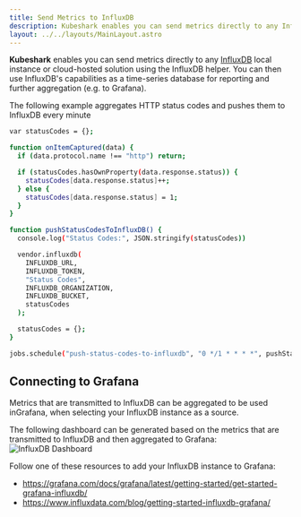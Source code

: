 ```yaml
---
title: Send Metrics to InfluxDB
description: Kubeshark enables you can send metrics directly to any InfluxDB local instance or cloud-hosted solution using the InfluxDB helper. You can then use InfluxDB's capabilities as a time-series database for reporting and further aggregation (e.g. to Grafana).
layout: ../../layouts/MainLayout.astro
---
```

**Kubeshark** enables you can send metrics directly to any [InfluxDB](https://www.influxdata.com/) local instance or cloud-hosted solution using the InfluxDB helper. You can then use InfluxDB's capabilities as a time-series database for reporting and further aggregation (e.g. to Grafana).


The following example aggregates HTTP status codes and pushes them to InfluxDB every minute

```bash
var statusCodes = {};

function onItemCaptured(data) {
  if (data.protocol.name !== "http") return;

  if (statusCodes.hasOwnProperty(data.response.status)) {
    statusCodes[data.response.status]++;
  } else {
    statusCodes[data.response.status] = 1;
  }
}

function pushStatusCodesToInfluxDB() {
  console.log("Status Codes:", JSON.stringify(statusCodes))

  vendor.influxdb(
    INFLUXDB_URL,
    INFLUXDB_TOKEN,
    "Status Codes",
    INFLUXDB_ORGANIZATION,
    INFLUXDB_BUCKET,
    statusCodes
  );

  statusCodes = {};
}

jobs.schedule("push-status-codes-to-influxdb", "0 */1 * * * *", pushStatusCodesToInfluxDB);
```

## Connecting to Grafana

Metrics that are transmitted to InfluxDB can be aggregated to be used inGrafana, when selecting your InfluxDB instance as a source.

The following dashboard can be generated based on the metrics that are transmitted to InfluxDB and then aggregated to Grafana:
![InfluxDB Dashboard](/influxdb-status-codes.png)

Follow one of these resources to add your InfluxDB instance to Grafana:
- https://grafana.com/docs/grafana/latest/getting-started/get-started-grafana-influxdb/
- https://www.influxdata.com/blog/getting-started-influxdb-grafana/

